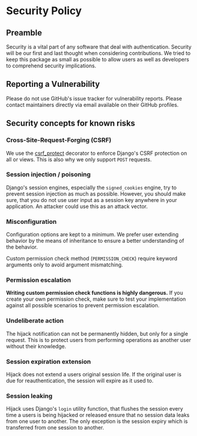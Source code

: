 # Security Policy

## Preamble

Security is a vital part of any software that deal with authentication. Security will be
our first and last thought when considering contributions. We tried to keep this package
as small as possible to allow users as well as developers to comprehend security
implications.

## Reporting a Vulnerability

Please do not use GitHub's issue tracker for vulnerability reports. Please contact
maintainers directly via email available on their GitHub profiles.

## Security concepts for known risks

### Cross-Site-Request-Forging (CSRF)

We use the [csrf_protect][csrf_protect] decorator to enforce Django's CSRF protection
on all or views. This is also why we only support `POST` requests.

[csrf_protect]: https://docs.djangoproject.com/en/stable/ref/csrf/#django.views.decorators.csrf.csrf_protect

### Session injection / poisoning

Django's session engines, especially the `signed_cookies` engine, try to prevent session
injection as much as possible. However, you should make sure, that you do not use
user input as a session key anywhere in your application. An attacker could use this
as an attack vector.

### Misconfiguration

Configuration options are kept to a minimum. We prefer user extending behavior by the
means of inheritance to ensure a better understanding of the behavior.

Custom permission check method (`PERMISSION_CHECK`) require keyword arguments only
to avoid argument mismatching.

### Permission escalation

**Writing custom permission check functions is highly dangerous.**
If you create your own permission check, make sure to test your implementation against
all possible scenarios to prevent permission escalation.

### Undeliberate action

The hijack notification can not be permanently hidden, but only for a single request.
This is to protect users from performing operations as another user without their
knowledge.

### Session expiration extension

Hijack does not extend a users original session life. If the original user is due
for reauthentication, the session will expire as it used to.


### Session leaking

Hijack uses Django's `login` utility function, that flushes the session every time
a users is being hijacked or released ensure that no session data leaks from one user
to another. The only exception is the session expiry which is transferred from one
session to another.
